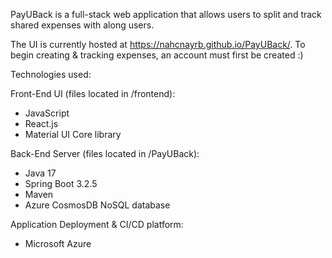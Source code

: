 PayUBack is a full-stack web application that allows users to split and track shared expenses with along users. 

The UI is currently hosted at https://nahcnayrb.github.io/PayUBack/. To begin creating & tracking expenses, an account must first be created :) 

Technologies used:

Front-End UI (files located in /frontend): 
- JavaScript
- React.js
- Material UI Core library

Back-End Server (files located in /PayUBack):
- Java 17
- Spring Boot 3.2.5
- Maven
- Azure CosmosDB NoSQL database

Application Deployment & CI/CD platform:
  - Microsoft Azure


